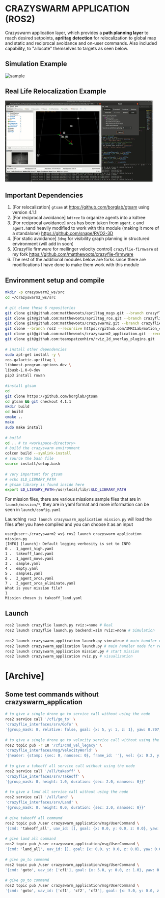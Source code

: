 # CRAZYSWARM APPLICATION (ROS2)

Crazyswarm application layer, which provides a **path planning layer** to reach desired setpoints, **apriltag detection** for relocalization to global map and static and reciprocal avoidance and on-user commands. Also included capability, to "allocate" themselves to targets as seen below.

## Simulation Example
![sample](media/sample.gif)

## Real Life Relocalization Example
![sample](media/relocalization.gif)

## Important Dependencies
1. [For relocalization] `gtsam` at https://github.com/borglab/gtsam using version 4.1.1
2. [For reciprocal avoidance] `kdtree` to organize agents into a kdtree
3. [For reciprocal avoidance] `orca` has been taken from `agent.c` and `agent.h`and heavily modified to work with this module (making it more of a standalone) https://github.com/snape/RVO2-3D
4. [For static avoidance] `3dvg` for visibility graph planning in structured environment (will add in soon)
5. [Crazyflie firmware for mellinger velocity control] `crazyflie-firmware` at my fork https://github.com/matthewoots/crazyflie-firmware
6. The rest of the additional modules below are forks since there are modifications I have done to make them work with this module

## Environment setup and compile
```bash
mkdir -p crazyswarm2_ws/src
cd ~/crazyswarm2_ws/src

# git clone these 6 repositories
git clone git@github.com:matthewoots/apriltag_msgs.git --branch crazyflie
git clone git@github.com:matthewoots/apriltag_ros.git --branch crazyflie
git clone git@github.com:matthewoots/crazyswarm2.git --branch crazyflie --recursive
git clone --branch ros2 --recursive https://github.com/IMRCLab/motion_capture_tracking.git
git clone git@github.com:matthewoots/crazyswarm2_application.git --recursive
git clone git@github.com:teamspatzenhirn/rviz_2d_overlay_plugins.git

# install other dependencies
sudo apt-get install -y \
ros-galactic-apriltag \
libboost-program-options-dev \
libusb-1.0-0-dev
pip3 install rowan

#install gtsam
cd
git clone https://github.com/borglab/gtsam
cd gtsam && git checkout 4.1.1
mkdir build
cd build
cmake ..
make
sudo make install

# build
cd .. # to <workspace-directory>
# build the crazyswarm environment
colcon build --symlink-install
# source the bash file
source install/setup.bash

# very important for gtsam
# echo $LD_LIBRARY_PATH
# gtsam library is found inside here
export LD_LIBRARY_PATH=/usr/local/lib/:$LD_LIBRARY_PATH
```

For mission files, there are various missions sample files that are in `launch/mission/*`, they are in yaml format and more information can be seen in `launch/config.yaml`

Launching `ros2 launch crazyswarm_application mission.py` will load the files after you have compiled and you can choose it as an input
```
user@user:~/crazyswarm2_ws$ ros2 launch crazyswarm_application mission.py
[INFO] [launch]: Default logging verbosity is set to INFO
0 .  1_agent_high.yaml
1 .  takeoff_land.yaml
2 .  1_agent_move.yaml
3 .  sample.yaml
4 .  empty.yaml
5 .  sample1.yaml
6 .  3_agent_orca.yaml
7 .  3_agent_orca_eliminate.yaml
What is your mission file?
1
Mission chosen is takeoff_land.yaml
```


## Launch
```bash
ros2 launch crazyflie launch.py rviz:=none # Real
ros2 launch crazyflie launch.py backend:=sim rviz:=none # Simulation

ros2 launch crazyswarm_application launch.py sim:=true # main handler node for simulation
ros2 launch crazyswarm_application launch.py # main handler node for real
ros2 launch crazyswarm_application mission.py # start mission
ros2 launch crazyswarm_application rviz.py # visualization
```

# [Archive]
## Some test commands without crazyswarm_application
```bash
# to give a single drone go to service call without using the node
ros2 service call '/cf1/go_to' \
'crazyflie_interfaces/srv/GoTo' \
'{group_mask: 0, relative: false, goal: {x: 5, y: 1, z: 1}, yaw: 0.707, duration: {sec: 2.0, nanosec: 0}}'

# to give a single drone go to velocity service call without using the node
ros2 topic pub -r 10 '/cf1/cmd_vel_legacy' \
'crazyflie_interfaces/msg/VelocityWorld' \
'{header: {stamp: {sec: 0, nanosec: 0}, frame_id: ''}, vel: {x: 0.2, y: 0.2, z: 0.0}, yaw_rate: 0.0}'

# to give a takeoff all service call without using the node
ros2 service call '/all/takeoff' \
'crazyflie_interfaces/srv/Takeoff' \
'{group_mask: 0, height: 1.0, duration: {sec: 2.0, nanosec: 0}}'

# to give a land all service call without using the node
ros2 service call '/all/land' \
'crazyflie_interfaces/srv/Land' \
'{group_mask: 0, height: 0.0, duration: {sec: 2.0, nanosec: 0}}'

# give takeoff all command
ros2 topic pub /user crazyswarm_application/msg/UserCommand \
'{cmd: 'takeoff_all', uav_id: [], goal: {x: 0.0, y: 0.0, z: 0.0}, yaw: 0.0}' --once

# give land all command
ros2 topic pub /user crazyswarm_application/msg/UserCommand \
'{cmd: 'land_all', uav_id: [], goal: {x: 0.0, y: 0.0, z: 0.0}, yaw: 0.0}' --once

# give go_to command
ros2 topic pub /user crazyswarm_application/msg/UserCommand \
'{cmd: 'goto', uav_id: ['cf1'], goal: {x: 5.0, y: 0.0, z: 1.0}, yaw: 0.707}' --once

# give go_to command
ros2 topic pub /user crazyswarm_application/msg/UserCommand \
'{cmd: 'goto', uav_id: ['cf1', 'cf2', 'cf3'], goal: {x: 5.0, y: 0.0, z: 1.0}, yaw: 0.707}' --once
```
